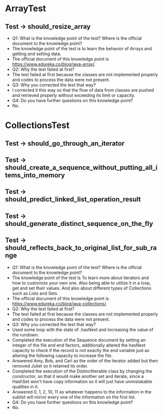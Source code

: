 # ArrayTest
## Test -> should_resize_array
* Q1: What is the knowledge point of the test? Where is the official document to the knowledge point?
* The knowledge point of the test is to learn the behavior of Arrays and getting and setting data. 
* The official document of this knowledge point is https://www.edureka.co/blog/java-array/.
* Q2: Why the test failed at first?
* The test failed at first because the classes are not implemented properly and codes to process the data were not present.
* Q3: Why you corrected the test that way?
* I corrected it this way so that the flow of data from classes are pushed and retrieved properly without exceeding its limit or capacity.
* Q4: Do you have further questions on this knowledge point?
* No.

# CollectionsTest
## Test -> should_go_through_an_iterator
## Test -> should_create_a_sequence_without_putting_all_items_into_memory
## Test -> should_predict_linked_list_operation_result
## Test -> should_generate_distinct_sequence_on_the_fly
## Test -> should_reflects_back_to_original_list_for_sub_range
* Q1: What is the knowledge point of the test? Where is the official document to the knowledge point?
* The knowledge point of the test is To learn more about iterators and how to customize your own one. Also being able to utilize it in a loop, get and set their values. And also about different types of Collections such as Lists and Sets. 
* The official document of this knowledge point is https://www.edureka.co/blog/java-collections/.
* Q2: Why the test failed at first?
* The test failed at first because the classes are not implemented properly and codes to process the data were not present.
* Q3: Why you corrected the test that way?
* Used some loop with the state of .hasNext and increasing the value of the rundown. 
* Completed the execution of the Sequence document by setting an integer of the file and end factors, additionally altered the hasNext capacity to check if the record is not exactly the end variable just as altering the following capacity to increase the file. 
* Answered Amy, Bob, and Carl as the order of the iterator added but then removed Juliet so it retained its order. 
* Completed the execution of the DistinctIterable class by changing the constructor, so that it would make another set and iterate, since a HashSet won't have copy information so it will just have unmistakable qualities in it. 
* Answered 0, 1, 2, 10, 11 as whatever happens to the information in the sublist will mirror every one of the information on the first list.
* Q4: Do you have further questions on this knowledge point?
* No.